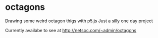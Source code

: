 # octagons
Drawing some weird octagon thigs with p5.js
Just a silly one day project

Currently availabe to see at <http://netsoc.com/~admin/octagons>

